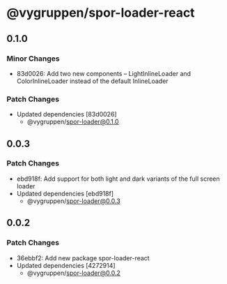 # @vygruppen/spor-loader-react

## 0.1.0

### Minor Changes

- 83d0026: Add two new components – LightInlineLoader and ColorInlineLoader instead of the default InlineLoader

### Patch Changes

- Updated dependencies [83d0026]
  - @vygruppen/spor-loader@0.1.0

## 0.0.3

### Patch Changes

- ebd918f: Add support for both light and dark variants of the full screen loader
- Updated dependencies [ebd918f]
  - @vygruppen/spor-loader@0.0.3

## 0.0.2

### Patch Changes

- 36ebbf2: Add new package spor-loader-react
- Updated dependencies [4272914]
  - @vygruppen/spor-loader@0.0.2
